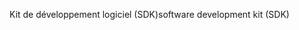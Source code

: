 <span data-ttu-id="b2b17-101">Kit de développement logiciel (SDK)</span><span class="sxs-lookup"><span data-stu-id="b2b17-101">software development kit (SDK)</span></span>